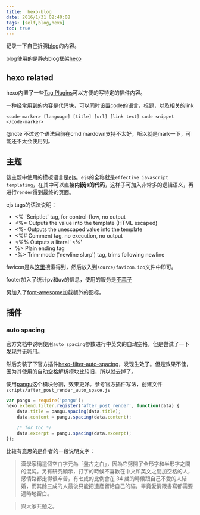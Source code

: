 ```yaml
---
title:  hexo-blog
date: 2016/1/31 02:40:08
tags: [self,blog,hexo]
toc: true
---
```


记录一下自己折腾[blog](http://whiledoing.github.io)的内容。

blog使用的是静态blog框架[hexo](https://hexo.io/zh-cn/)

<!--more-->

## hexo related

hexo内置了一些[Tag Plugins](https://hexo.io/zh-cn/docs/tag-plugins.html)可以方便的写特定的插件内容。

一种经常用到的内容是代码块，可以同时设置code的语言，标题，以及相关的link

```
<code-marker> [language] [title] [url] [link text] code snippet </code-marker>
```

@note 不过这个语法目前在cmd mardown支持不太好，所以就是mark一下，可能还不太会使用到。

## 主题


该主题中使用的模板语言是[ejs](http://ejs.co/)。`ejs`的全称就是`effective javascript templating`，在其中可以直接**内嵌js的代码**，这样子可加入非常多的逻辑语义，再进行`render`得到最终的页面。

ejs tags的语法说明：

- <% 'Scriptlet' tag, for control-flow, no output
- <%= Outputs the value into the template (HTML escaped)
- <%- Outputs the unescaped value into the template
- <%# Comment tag, no execution, no output
- <%% Outputs a literal '<%'
- %> Plain ending tag
- -%> Trim-mode ('newline slurp') tag, trims following newline

favicon是从[这里](http://www.favicon-generator.org/)搜索得到，然后放入到`source/favicon.ico`文件中即可。

footer加入了统计pv和uv的信息，使用的服务是[不蒜子](http://service.ibruce.info/)

另加入了[font-awesome](https://fortawesome.github.io/Font-Awesome/)加载额外的图标。

## 插件

### auto spacing

官方文档中说明使用`auto_spacing`参数进行中英文的自动空格，但是尝试了一下发现并无卵用。

然后安装了下官方插件[hexo-filter-auto-spacing](https://github.com/hexojs/hexo-filter-auto-spacing)，发现生效了。但是效果不佳，因为其使用的自动空格解析模块比较旧，所以就去掉了。

使用[pangu](https://github.com/vinta/pangu.js)这个模块分割，效果更好。参考官方插件写法，创建文件`scripts/after_post_render_auto_space.js`

```js
var pangu = require('pangu');
hexo.extend.filter.register('after_post_render', function(data) {
    data.title = pangu.spacing(data.title);
    data.content = pangu.spacing(data.content);

    /* for toc */
    data.excerpt = pangu.spacing(data.excerpt);
});
```

比较有意思的是作者的一段说明文字：

> 漢學家稱這個空白字元為「盤古之白」，因為它劈開了全形字和半形字之間的混沌。另有研究顯示，打字的時候不喜歡在中文和英文之間加空格的人，感情路都走得很辛苦，有七成的比例會在 34 歲的時候跟自己不愛的人結婚，而其餘三成的人最後只能把遺產留給自己的貓。畢竟愛情跟書寫都需要適時地留白。

> 與大家共勉之。
